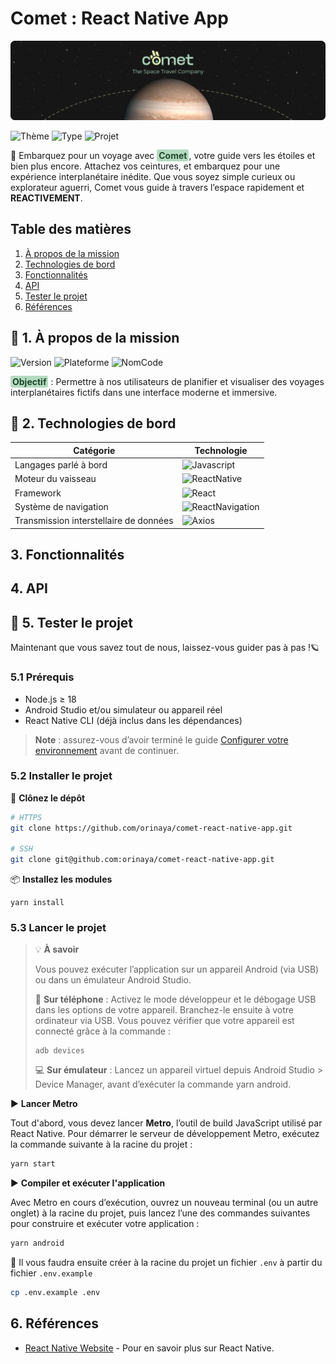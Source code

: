 # Comet : React Native App

![Bannière](assets/images/comet-banner.png)

![Thème](https://img.shields.io/badge/Th%C3%A8me-Espace-70C1B3?style=for-the-badge)
![Type](https://img.shields.io/badge/Type-App%20Mobile-B2DBBF?style=for-the-badge)
![Projet](https://img.shields.io/badge/Projet-Fictif-F3FFBD?style=for-the-badge)


🌠 Embarquez pour un voyage avec <mark style="background-color:hsl(139, 36.30%, 78%);color: hsl(139, 36.30%, 20%) ;padding: 1px 3px; border-radius: 3px">**Comet**</mark>, votre guide vers les étoiles et bien plus encore.
Attachez vos ceintures, et embarquez pour une expérience interplanétaire inédite. Que vous soyez simple curieux ou explorateur aguerri, Comet vous guide à travers l’espace rapidement et **REACTIVEMENT**.

## Table des matières

1. [À propos de la mission](#-1-à-propos-de-la-mission)
2. [Technologies de bord](#-2-technologies-de-bord)
3. [Fonctionnalités](#3-fonctionnalités)
4. [API](#4-api)
5. [Tester le projet](#-5-tester-le-projet)
6. [Références](#6-références)

## 🌌 1. À propos de la mission

![Version](https://img.shields.io/badge/Version-0.0.1-70C1B3?style=for-the-badge)
![Plateforme](https://img.shields.io/badge/Plateforme-React%20Native-B2DBBF?style=for-the-badge)
![NomCode](https://img.shields.io/badge/Nom%20de%20code-Comet-F3FFBD?style=for-the-badge)

<mark style="background-color:hsl(139, 36.30%, 78%);color: hsl(139, 36.30%, 20%) ;padding: 1px 3px; border-radius: 3px">**Objectif**</mark> : Permettre à nos utilisateurs de planifier et visualiser des voyages interplanétaires fictifs dans une interface moderne et immersive.

## 🚀 2. Technologies de bord
| Catégorie  | Technologie                                                                                                     |
| ---------- | --------------------------------------------------------------------------------------------------------------- |
| Langages parlé à bord   | ![Javascript](https://img.shields.io/badge/Javascript-F7DF1E?style=for-the-badge&logo=javascript&logoColor=black)                    |
| Moteur du vaisseau | ![ReactNative](https://img.shields.io/badge/React%20Native-0.78.2-61DAFB?style=for-the-badge&logo=react&logoColor=61DAFB)        |
| Framework        | ![React](https://img.shields.io/badge/React-19.0.0-61DAFB?style=for-the-badge&logo=react&logoColor=61DAFB) |
| Système de navigation | ![ReactNavigation](https://img.shields.io/badge/React%20Navigation-7.x-61DAFB?style=for-the-badge&logo=react&logoColor=61DAFB)                 |
|  Transmission interstellaire de données     | ![Axios](https://img.shields.io/badge/Axios-%5E1.8.4-F05032?style=for-the-badge&logo=git&logoColor=F05032)                    |

## 3. Fonctionnalités

## 4. API 


## 💺 5. Tester le projet 

Maintenant que vous savez tout de nous, laissez-vous guider pas à pas !🪐

### 5.1 Prérequis

- Node.js ≥ 18
- Android Studio et/ou simulateur ou appareil réel
- React Native CLI (déjà inclus dans les dépendances)

> **Note** : assurez-vous d’avoir terminé le guide [Configurer votre environnement](https://reactnative.dev/docs/set-up-your-environment) avant de continuer.

### 5.2 Installer le projet

📂 **Clônez le dépôt**

```bash
# HTTPS
git clone https://github.com/orinaya/comet-react-native-app.git

# SSH 
git clone git@github.com:orinaya/comet-react-native-app.git
```

📦 **Installez les modules**

```
yarn install
```
### 5.3 Lancer le projet 

> 💡 **À savoir**
>
> Vous pouvez exécuter l’application sur un appareil Android (via USB) ou dans un émulateur Android Studio.
>
> 📱 **Sur téléphone** : Activez le mode développeur et le débogage USB dans les options de votre appareil. Branchez-le ensuite à votre ordinateur via USB. Vous pouvez vérifier que votre appareil est connecté grâce à la commande :
> ```
> adb devices
> ```
>
> 💻 **Sur émulateur** : Lancez un appareil virtuel depuis Android Studio > Device Manager, avant d’exécuter la commande yarn android.

▶️ **Lancer Metro**

Tout d'abord, vous devez lancer **Metro**, l’outil de build JavaScript utilisé par React Native.
Pour démarrer le serveur de développement Metro, exécutez la commande suivante à la racine du projet :

```bash
yarn start
```

▶️ **Compiler et exécuter l'application**

Avec Metro en cours d’exécution, ouvrez un nouveau terminal (ou un autre onglet) à la racine du projet, puis lancez l’une des commandes suivantes pour construire et exécuter votre application :

```bash
yarn android
```

🔐 Il vous faudra ensuite créer à la racine du projet un fichier `.env` à partir du fichier `.env.example`

```bash
cp .env.example .env
```

## 6. Références

- [React Native Website](https://reactnative.dev) - Pour en savoir plus sur React Native.


